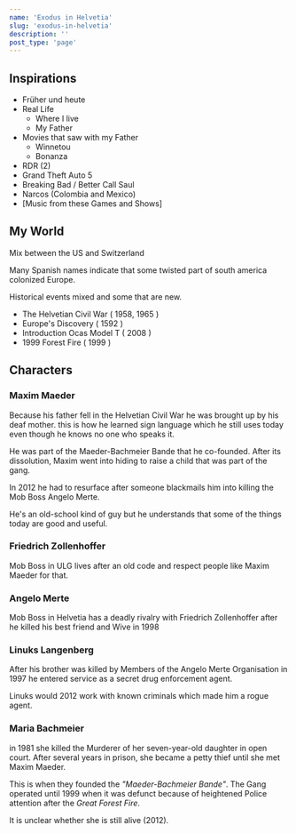 ```yaml
---
name: 'Exodus in Helvetia'
slug: 'exodus-in-helvetia'
description: ''
post_type: 'page'
---
```



## Inspirations

- Früher und heute
- Real Life
  - Where I live
  - My Father
- Movies that saw with my Father
  - Winnetou
  - Bonanza
- RDR (2)
- Grand Theft Auto 5
- Breaking Bad / Better Call Saul
- Narcos (Colombia and Mexico)
- [Music from these Games and Shows]


## My World

Mix between the US and Switzerland

Many Spanish names indicate that some twisted part of south america colonized Europe.

Historical events mixed and some that are new.
- The Helvetian Civil War ( 1958, 1965 )
- Europe's Discovery ( 1592 )
- Introduction Ocas Model T ( 2008 )
- 1999 Forest Fire ( 1999 )

## Characters

### Maxim Maeder

Because his father fell in the Helvetian Civil War he was brought up by his deaf mother. this is how he learned sign language which he still uses today even though he knows no one who speaks it.

He was part of the Maeder-Bachmeier Bande that he co-founded. After its dissolution, Maxim went into hiding to raise a child that was part of the gang.

In 2012 he had to resurface after someone blackmails him into killing the Mob Boss Angelo Merte.

He's an old-school kind of guy but he understands that some of the things today are good and useful.


### Friedrich Zollenhoffer

Mob Boss in ULG lives after an old code and respect people like Maxim Maeder for that.

### Angelo Merte

Mob Boss in Helvetia has a deadly rivalry with Friedrich Zollenhoffer after he killed his best friend and Wive in 1998

### Linuks Langenberg

After his brother was killed by Members of the Angelo Merte Organisation in 1997 he entered service as a secret drug enforcement agent.

Linuks would 2012 work with known criminals which made him a rogue agent.


### Maria Bachmeier

in 1981 she killed the Murderer of her seven-year-old daughter in open court. After several years in prison, she became a petty thief until she met Maxim Maeder.

This is when they founded the *"Maeder-Bachmeier Bande"*. The Gang operated until 1999 when it was defunct because of heightened Police attention after the *Great Forest Fire*.

It is unclear whether she is still alive (2012).